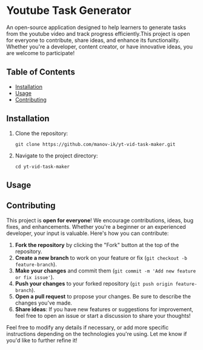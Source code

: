# Youtube Task Generator
An open-source application designed to help learners to generate tasks from the youtube video and track progress efficiently.This project is open for everyone to contribute, share ideas, and enhance its functionality. Whether you're a developer, content creator, or have innovative ideas, you are welcome to participate!


## Table of Contents
- [Installation](#installation)
- [Usage](#usage)
- [Contributing](#contributing)

## Installation
1. Clone the repository:
   ```
   git clone https://github.com/manov-ik/yt-vid-task-maker.git
   ```
2. Navigate to the project directory:
   ```
   cd yt-vid-task-maker
   ```

## Usage

## Contributing 

This project is **open for everyone**! We encourage contributions, ideas, bug fixes, and enhancements. Whether you're a beginner or an experienced developer, your input is valuable. Here's how you can contribute:

1. **Fork the repository** by clicking the "Fork" button at the top of the repository.
2. **Create a new branch** to work on your feature or fix (`git checkout -b feature-branch`).
3. **Make your changes** and commit them (`git commit -m 'Add new feature or fix issue'`).
4. **Push your changes** to your forked repository (`git push origin feature-branch`).
5. **Open a pull request** to propose your changes. Be sure to describe the changes you've made.
6. **Share ideas**: If you have new features or suggestions for improvement, feel free to open an issue or start a discussion to share your thoughts!

Feel free to modify any details if necessary, or add more specific instructions depending on the technologies you're using. Let me know if you'd like to further refine it!
